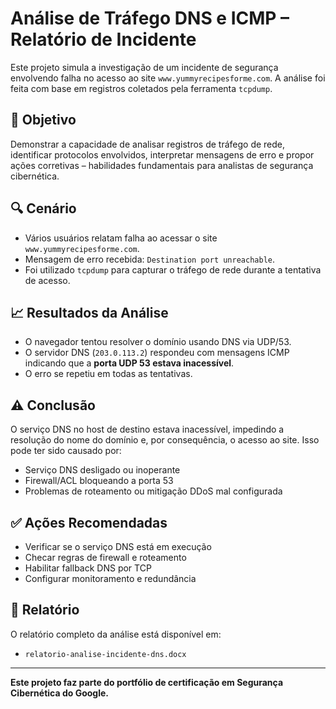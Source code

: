 # Análise de Tráfego DNS e ICMP – Relatório de Incidente

Este projeto simula a investigação de um incidente de segurança envolvendo falha no acesso ao site `www.yummyrecipesforme.com`. A análise foi feita com base em registros coletados pela ferramenta `tcpdump`.

## 🧠 Objetivo
Demonstrar a capacidade de analisar registros de tráfego de rede, identificar protocolos envolvidos, interpretar mensagens de erro e propor ações corretivas – habilidades fundamentais para analistas de segurança cibernética.

## 🔍 Cenário

- Vários usuários relatam falha ao acessar o site `www.yummyrecipesforme.com`.
- Mensagem de erro recebida: `Destination port unreachable`.
- Foi utilizado `tcpdump` para capturar o tráfego de rede durante a tentativa de acesso.

## 📈 Resultados da Análise

- O navegador tentou resolver o domínio usando DNS via UDP/53.
- O servidor DNS (`203.0.113.2`) respondeu com mensagens ICMP indicando que a **porta UDP 53 estava inacessível**.
- O erro se repetiu em todas as tentativas.

## ⚠️ Conclusão

O serviço DNS no host de destino estava inacessível, impedindo a resolução do nome do domínio e, por consequência, o acesso ao site. Isso pode ter sido causado por:

- Serviço DNS desligado ou inoperante
- Firewall/ACL bloqueando a porta 53
- Problemas de roteamento ou mitigação DDoS mal configurada

## ✅ Ações Recomendadas

- Verificar se o serviço DNS está em execução
- Checar regras de firewall e roteamento
- Habilitar fallback DNS por TCP
- Configurar monitoramento e redundância

## 📄 Relatório

O relatório completo da análise está disponível em:

- `relatorio-analise-incidente-dns.docx`

---

**Este projeto faz parte do portfólio de certificação em Segurança Cibernética do Google.**